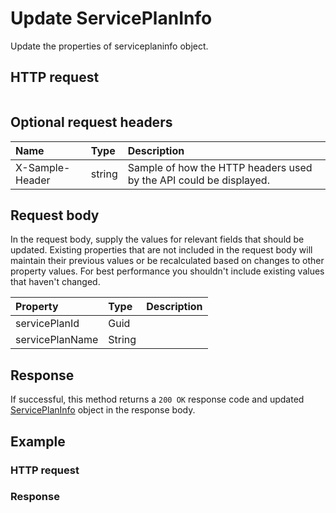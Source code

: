 # Update ServicePlanInfo

Update the properties of serviceplaninfo object.
## HTTP request
```http

```

## Optional request headers
| Name       | Type | Description|
|:-----------|:------|:----------|
| X-Sample-Header  | string  | Sample of how the HTTP headers used by the API could be displayed.|

## Request body
In the request body, supply the values for relevant fields that should be updated. Existing properties that are not included in the request body will maintain their previous values or be recalculated based on changes to other property values. For best performance you shouldn't include existing values that haven't changed.

| Property	   | Type	|Description|
|:---------------|:--------|:----------|
|servicePlanId|Guid||
|servicePlanName|String||

## Response
If successful, this method returns a `200 OK` response code and updated [ServicePlanInfo](../resources/serviceplaninfo.md) object in the response body.
## Example
### HTTP request
### Response
